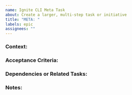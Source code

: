 ```yaml
---
name: Ignite CLI Meta Task
about: Create a larger, multi-step task or initiative
title: "META: "
labels: epic
assignees: ""
---
```


### Context:

<!--
Provide the background and context for this meta task.

Consider:
- What larger goal or initiative is this meta task addressing?
- Why is it necessary to break this initiative into smaller sub-tasks or actions?
- Is this meta task part of a larger project or roadmap, and how does it align with ongoing development priorities?
- Are there specific milestones or deadlines associated with this meta task?
-->

### Acceptance Criteria:

<!--
Define what needs to happen for the entire meta task to be considered complete.

Consider:
- What are the concrete deliverables for each sub-task?
- How will you know when the overall goal has been met?
- Are there specific tests, benchmarks, or other criteria that need to be met for each sub-task to be considered complete?
-->

<!-- Break down the meta task into smaller, actionable tasks. Each task should be achievable on its own.

- [ ] Task 1: Description of the task
- [ ] Task 2: Description of the task
- [ ] Task 3: Description of the task

-->

### Dependencies or Related Tasks:

<!--
List any dependencies or tasks that are related to this meta task.

Consider:
- Are there other issues, features, or enhancements that need to be completed before this meta task can begin?
- Is this meta task dependent on any external factors such as third-party tools, upstream changes, or external collaborators?
- Are there ongoing discussions or other meta tasks related to this one that should be tracked or considered?
-->

### Notes:

<!--
Include any relevant links, documentation, or other context that would help in completing this meta task.

Consider:
- Are there relevant design documents, architecture diagrams, or technical specs that should be referenced?
- Are there specific constraints or challenges (e.g., time, resources, external dependencies) that could impact the completion of this meta task?
- Are there potential blockers or risks that might need to be addressed as part of this meta task?
-->
